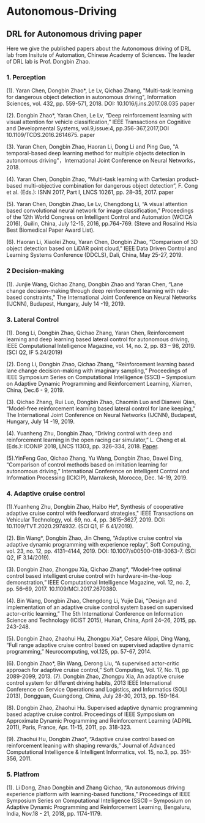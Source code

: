 # Autonomous-Driving

## DRL for Autonomous driving paper
Here we give the published papers about the Autonomous driving of DRL lab from Insitute of Automation, Chinese Academy of Sciences. The leader of DRL lab is Prof. Dongbin Zhao.
### 1. Perception
(1). Yaran Chen, Dongbin Zhao*, Le Lv, Qichao Zhang, "Multi-task learning for dangerous object detection in autonomous driving", Information Sciences, vol. 432, pp. 559-571, 2018. DOI: 10.1016/j.ins.2017.08.035 paper

(2). Dongbin Zhao*, Yaran Chen, Le Lv, “Deep reinforcement learning with visual attention for vehicle classification,” IEEE Transactions on Cognitive and Developmental Systems, vol.9,issue:4, pp.356-367,2017,DOI 10.1109/TCDS.2016.2614675. paper

(3). Yaran Chen, Dongbin Zhao, Haoran Li, Dong Li and Ping Guo, "A temporal-based deep learning method for multiple objects detection in autonomous driving"，International Joint Conference on Neural Networks，2018.

(4). Yaran Chen, Dongbin Zhao, “Multi-task learning with Cartesian product-based multi-objective combination for dangerous object detection”, F. Cong et al. (Eds.): ISNN 2017, Part I, LNCS 10261, pp. 28–35, 2017. paper

(5). Yaran Chen, Dongbin Zhao, Le Lv, Chengdong Li, “A visual attention based convolutional neural network for image classification,” Proceedings of the 12th World Congress on Intelligent Control and Automation (WCICA 2016), Guilin, China, July 12-15, 2016, pp.764-769. (Steve and Rosalind Hsia Best Biomedical Paper Award List).

(6). Haoran Li, Xiaolei Zhou, Yaran Chen, Dongbin Zhao, “Comparison of 3D object detection based on LiDAR point cloud,” IEEE Data Driven Control and Learning Systems Conference (DDCLS), Dali, China, May 25-27, 2019.

### 2 Decision-making
(1). Junjie Wang, Qichao Zhang, Dongbin Zhao and Yaran Chen, “Lane change decision-making through deep reinforcement learning with rule-based constraints,” The International Joint Conference on Neural Networks (IJCNN), Budapest, Hungary, July 14 -19, 2019.

### 3. Lateral Control
(1). Dong Li, Dongbin Zhao, Qichao Zhang, Yaran Chen, Reinforcement learning and deep learning based lateral control for autonomous driving, IEEE Computational Intelligence Magazine, vol. 14, no. 2, pp. 83 – 98, 2019. (SCI Q2, IF 5.24/2019)

(2). Dong Li, Dongbin Zhao, Qichao Zhang, “Reinforcement learning based lane change decision-making with imaginary sampling,” Proceedings of IEEE Symposium Series on Computational Intelligence (SSCI) – Symposium on Adaptive Dynamic Programming and Reinforcement Learning, Xiamen, China, Dec.6 - 9, 2019.

(3). Qichao Zhang, Rui Luo, Dongbin Zhao, Chaomin Luo and Dianwei Qian, “Model-free reinforcement learning based lateral control for lane keeping,” The International Joint Conference on Neural Networks (IJCNN), Budapest, Hungary, July 14 -19, 2019.

(4). Yuanheng Zhu, Dongbin Zhao, “Driving control with deep and reinforcement learning in the open racing car simulator,” L. Cheng et al. (Eds.): ICONIP 2018, LNCS 11303, pp. 326–334, 2018. [Paper](https://doi.org/10.1007/978-3-030-04182-3_29).

(5).YinFeng Gao, Qichao Zhang, Yu Wang, Dongbin Zhao, Dawei Ding, “Comparison of control methods based on imitation learning for autonomous driving,” International Conference on Intelligent Control and Information Processing (ICICIP), Marrakesh, Morocco, Dec. 14-19, 2019.

### 4. Adaptive cruise control
(1).Yuanheng Zhu, Dongbin Zhao, Haibo He*, Synthesis of cooperative adaptive cruise control with feedforward strategies," IEEE Transactions on Vehicular Technology, vol. 69, no. 4, pp. 3615–3627, 2019. DOI: 10.1109/TVT.2020.2974932. (SCI Q1, IF 6.41/2019).

(2). Bin Wang*, Dongbin Zhao, Jin Cheng, “Adaptive cruise control via adaptive dynamic programming with experience replay”, Soft Computing, vol. 23, no. 12, pp. 4131–4144, 2019. DOI: 10.1007/s00500-018-3063-7. (SCI Q2, IF 3.14/2019).

(3). Dongbin Zhao, Zhongpu Xia, Qichao Zhang*, “Model-free optimal control based intelligent cruise control with hardware-in-the-loop demonstration,” IEEE Computational Intelligence Magazine, vol. 12, no. 2, pp. 56–69, 2017. 10.1109/MCI.2017.2670380.

(4). Bin Wang, Dongbin Zhao, Chengdong Li, Yujie Dai, “Design and implementation of an adaptive cruise control system based on supervised actor-critic learning,” The 5th International Conference on Information Science and Technology (ICIST 2015), Hunan, China, April 24–26, 2015, pp. 243-248.

(5). Dongbin Zhao, Zhaohui Hu, Zhongpu Xia*, Cesare Alippi, Ding Wang, “Full range adaptive cruise control based on supervised adaptive dynamic programming,” Neurocomputing, vol.125, pp. 57-67, 2014.

(6). Dongbin Zhao*, Bin Wang, Derong Liu, “A supervised actor-critic approach for adaptive cruise control,” Soft Computing, Vol. 17, No. 11, pp 2089-2099, 2013.
(7). Dongbin Zhao, Zhongpu Xia, An adaptive cruise control system for different driving habits, 2013 IEEE International Conference on Service Operations and Logistics, and Informatics (SOLI 2013), Dongguan, Guangdong, China, July 28-30, 2013, pp. 159-164.

(8). Dongbin Zhao, Zhaohui Hu. Supervised adaptive dynamic programming based adaptive cruise control. Proceedings of IEEE Symposium on Approximate Dynamic Programming and Reinforcement Learning (ADPRL 2011), Paris, France, Apr. 11-15, 2011, pp. 318-323.

(9). Zhaohui Hu, Dongbin Zhao*, “Adaptive cruise control based on reinforcement leaning with shaping rewards,” Journal of Advanced Computational Intelligence & Intelligent Informatics, vol. 15, no.3, pp. 351-356, 2011.

### 5. Platfrom
(1). Li Dong, Zhao Dongbin and Zhang Qichao, “An autonomous driving experience platform with learning-based functions,” Proceedings of IEEE Symposium Series on Computational Intelligence (SSCI) – Symposium on Adaptive Dynamic Programming and Reinforcement Learning, Bengaluru, India, Nov.18 - 21, 2018, pp. 1174-1179.
